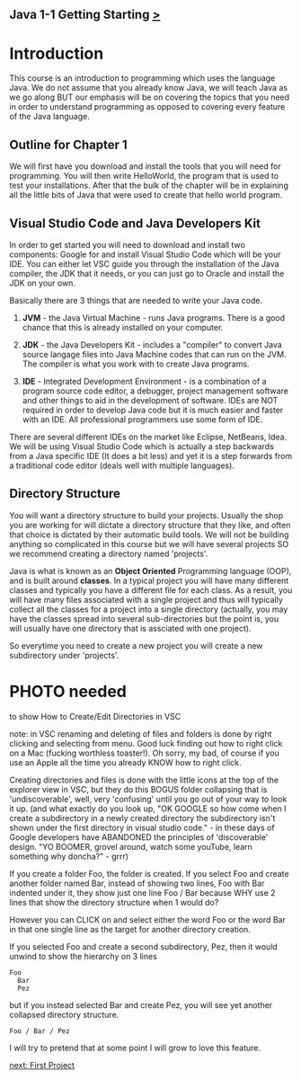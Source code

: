 ## Java 1-1 Getting Starting [&GT;](Java0102.md)
# Introduction

This course is an introduction to programming which uses the language Java. We do not assume that you already know Java, we will teach Java as we go along BUT our emphasis will be on covering the topics that you need in order to understand programming as opposed to covering every feature of the Java language.

## Outline for Chapter 1
We will first have you download and install the tools that you will need for programming. You will then write HelloWorld, the program that is used to test your installations. After that the bulk of the chapter will be in explaining all the little bits of Java that were used to create that hello world program.


## Visual Studio Code and Java Developers Kit
In order to get started you will need to download and install two components: Google for and install Visual Studio Code which will be your IDE. You can either let VSC guide you through the installation of the Java compiler, the JDK that it needs, or you can just go to Oracle and install the JDK on your own.

Basically there are 3 things that are needed to write your Java code.

1. **JVM** - the Java Virtual Machine - runs Java programs. There is a good chance that this is already installed on your computer.

2. **JDK** - the Java Developers Kit - includes a "compiler" to convert Java source langage files into Java Machine codes that can run on the JVM. The compiler is what you work with to create Java programs.

3. **IDE** - Integrated Development Environment - is a combination of a program source code editor, a debugger, project management software and other things to aid in the development of software. IDEs are NOT required in order to develop Java code but it is much easier and faster with an IDE. All professional programmers use some form of IDE.

There are several different IDEs on the market like Eclipse, NetBeans, Idea. We will be using Visual Studio Code which is actually a step backwards from a Java specific IDE (It does a bit less) and yet it is a step forwards from a traditional code editor (deals well with multiple languages). 

## Directory Structure

You will want a directory structure to build your projects. Usually the shop you are working for will dictate a directory structure that they like, and often that choice is dictated by their automatic build tools. We will not be building anything so complicated in this course but we will have several projects SO we recommend creating a directory named 'projects'.

Java is what is known as an **Object Oriented** Programming language (OOP), and is built around **classes**. In a typical project you will have many different classes and typically you have a different file for each class. As a result, you will have many files associated with a single project and thus will typically collect all the classes for a project into a single directory (actually, you may have the classes spread into several sub-directories but the point is, you will usually have one directory that is assciated with one project).

So everytime you need to create a new project you will create a new subdirectory under 'projects'.

# PHOTO needed

to show How to Create/Edit Directories in VSC

note: in VSC renaming and deleting of files and folders is done by right clicking and selecting from menu. Good luck finding out how to right click on a Mac (fucking worthless toaster!). Oh sorry, my bad, of course if you use an Apple all the time you already KNOW how to right click.

Creating directories and files is done with the little icons at the top of the explorer view in VSC, but they do this BOGUS folder collapsing that is 'undiscoverable', well, very 'confusing' until you go out of your way to look it up. (and what exactly do you look up, "OK GOOGLE so how come when I create a subdirectory in a newly created directory the subdirectory isn't shown under the first directory in visual studio code." - in these days of Google developers have ABANDONED the principles of 'discoverable' design. "YO BOOMER, grovel around, watch some youTube, learn something why doncha?" - grrr)

If you create a folder Foo, the folder is created. If you select Foo and create another folder named Bar, instead of showing two lines, Foo with Bar indented under it, they show just one line Foo / Bar
because WHY use 2 lines that show the directory structure when 1 would do? 

However you can CLICK on and select either the word Foo or the word Bar in that one single line as the target for another directory creation.

If you selected Foo and create a second subdirectory, Pez, then it would unwind to show the hierarchy on 3 lines 

```text
Foo
  Bar
  Pez
```

but if you instead selected Bar and create Pez, you will see yet another collapsed directory structure.

```text
Foo / Bar / Pez
```

I will try to pretend that at some point I will grow to love this feature.


[next: First Project](Java0102.md)

